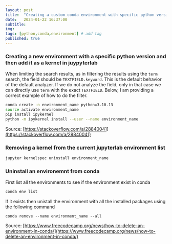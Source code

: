```yaml
---
layout: post
title:  "Creating a custom conda environment with specific python version"
date:   2024-01-22 16:37:00
subtitle: 
img:
tags: [python,conda,environment] # add tag
published: true
---
```

### Creating a new environment with a specific python version and then add it as a kernel in juypyterlab

When limiting the search results, as in filtering the results using the `term` search, the field should be `TEXTFIELD.keyword`. This is the default behavior of the default analyzer. If we do not analyze the field, only in that case we can directly use `term` with the exact `TEXTFIELD`. Below, I am providing a correct example of how to do the filter.
```bash
conda create -n environment_name python=3.10.13
source activate environment_name
pip install ipykernel
python -m ipykernel install --user --name environment_name
```
Source: [https://stackoverflow.com/a/28840041](https://stackoverflow.com/a/28840041)

### Removing a kernel from the current jupyterlab environment list
```bash
jupyter kernelspec uninstall environment_name
```

### Uninstall an environemnt from conda
First list all the environments to see if the environment exist in conda
```bash
conda env list
```
If it exists then unistall the environment with all the installed packages using the following command
```
conda remove --name environment_name --all
```
Source: [https://www.freecodecamp.org/news/how-to-delete-an-environment-in-conda/](https://www.freecodecamp.org/news/how-to-delete-an-environment-in-conda/)
